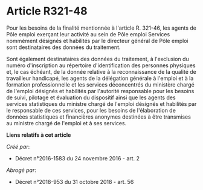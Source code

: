 # Article R321-48

Pour les besoins de la finalité mentionnée à l'article R. 321-46, les agents de Pôle emploi exerçant leur activité au sein de
Pôle emploi Services nommément désignés et habilités par le directeur général de Pôle emploi sont destinataires des données
du traitement.

Sont également destinataires des données du traitement, à l'exclusion du numéro d'inscription au répertoire d'identification
des personnes physiques et, le cas échéant, de la donnée relative à la reconnaissance de la qualité de travailleur handicapé,
les agents de la délégation générale à l'emploi et à la formation professionnelle et les services déconcentrés du ministère
chargé de l'emploi désignés et habilités par l'autorité responsable pour les besoins de suivi, pilotage et évaluation du
dispositif ainsi que les agents des services statistiques du ministre chargé de l'emploi désignés et habilités par le
responsable de ces services, pour les besoins de l'élaboration de données statistiques et financières anonymes destinées à
être transmises au ministre chargé de l'emploi et à ses services.

**Liens relatifs à cet article**

_Créé par_:

  - Décret n°2016-1583 du 24 novembre 2016 - art. 2

_Abrogé par_:

  - Décret n°2018-953 du 31 octobre 2018 - art. 56
